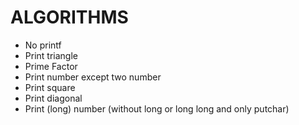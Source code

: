 # ALGORITHMS 
  * No printf
  * Print triangle 
  * Prime Factor 
  * Print number except two number
  * Print square 
  * Print diagonal
  * Print (long) number (without long or long long and only putchar) 
